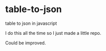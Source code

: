 # table-to-json
table to json in javascript

I do this all the time so I just made a little repo.

Could be improved.
